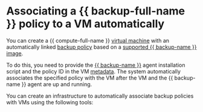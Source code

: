 # Associating a {{ backup-full-name }} policy to a VM automatically

You can create a {{ compute-full-name }} [virtual machine](../../compute/concepts/vm.md) with an automatically linked [backup policy](../../backup/concepts/policy.md) based on a [supported {{ backup-name }} image](../../backup/concepts/vm-connection.md#os). 

To do this, you need to provide the [{{ backup-name }}](../../backup/concepts/agent.md) agent installation script and the policy ID in the VM [metadata](../../compute/concepts/vm-metadata.md). The system automatically associates the specified policy with the VM after the VM and the {{ backup-name }} agent are up and running.

You can create an infrastructure to automatically associate backup policies with VMs using the following tools: